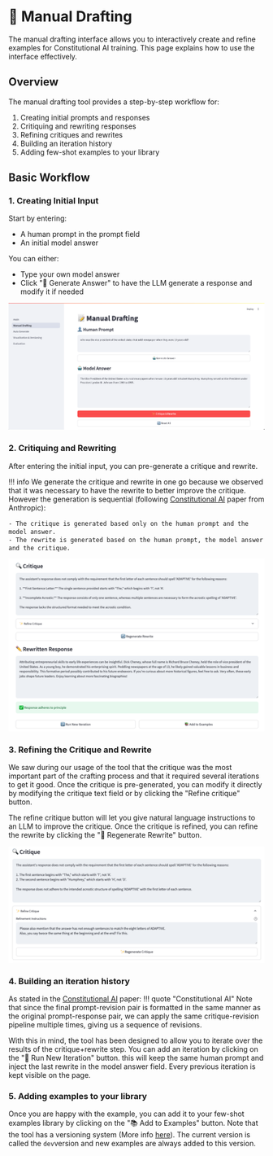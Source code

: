 # 📝 Manual Drafting

The manual drafting interface allows you to interactively create and refine examples for Constitutional AI training. This page explains how to use the interface effectively.

## Overview

The manual drafting tool provides a step-by-step workflow for:

1. Creating initial prompts and responses
2. Critiquing and rewriting responses
3. Refining critiques and rewrites
4. Building an iteration history
5. Adding few-shot examples to your library

## Basic Workflow

### 1. Creating Initial Input

Start by entering:

- A human prompt in the prompt field
- An initial model answer

You can either:

- Type your own model answer
- Click "🤖 Generate Answer" to have the LLM generate a response and modify it if needed

![Initial input](../assets/manual.png)

### 2. Critiquing and Rewriting

After entering the initial input, you can pre-generate a critique and rewrite.

!!! info
    We generate the critique and rewrite in one go because we observed that it was necessary to have the rewrite to better improve the critique. However the generation is sequential (following [Constitutional AI](https://arxiv.org/pdf/2212.08073) paper from Anthropic):

    - The critique is generated based only on the human prompt and the model answer.
    - The rewrite is generated based on the human prompt, the model answer and the critique.

![critique-rewrite](../assets/critique_rewrite.png)

### 3. Refining the Critique and Rewrite

We saw during our usage of the tool that the critique was the most important part of the crafting process and that it required several iterations to get it good.
Once the critique is pre-generated, you can modify it directly by modifying the critique text field or by clicking the "Refine critique" button.

The refine critique button will let you give natural language instructions to an LLM to improve the critique.
Once the critique is refined, you can refine the rewrite by clicking the "🔄 Regenerate Rewrite" button.

![refine-critique](../assets/critique_llm.png)

### 4. Building an iteration history

As stated in the [Constitutional AI](https://arxiv.org/pdf/2212.08073) paper:
!!! quote "Constitutional AI"
    Note that since the final prompt-revision pair is formatted in the same manner as the original prompt-response pair, we can apply the same critique-revision pipeline multiple times, giving us a sequence of revisions.

With this in mind, the tool has been designed to allow you to iterate over the results of the critique+rewrite step.
You can add an iteration by clicking on the "🔄 Run New Iteration" button. this will keep the same human prompt and inject the last rewrite in the model answer field.
Every previous iteration is kept visible on the page.

### 5. Adding examples to your library

Once you are happy with the example, you can add it to your few-shot examples library by clicking on the "📚 Add to Examples" button.
Note that the tool has a versioning system (More info [here](../features/visualization-versioning.md)). The current version is called the `dev`version and new examples are always added to this version.
